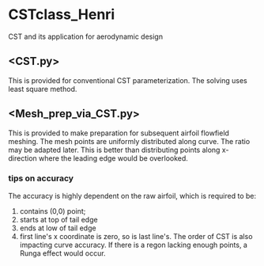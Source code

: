 # CSTclass_Henri
CST and its application for aerodynamic design
## <CST.py> 
This is provided for conventional CST parameterization. The solving uses least square method.
## <Mesh_prep_via_CST.py> 
This is provided to make preparation for subsequent airfoil flowfield meshing. The mesh points are uniformly distributed along curve. The ratio may be adapted later. This is better than distributing points along x-direction where the leading edge would be overlooked. 
### tips on accuracy
The accuracy is highly dependent on the raw airfoil, which is required to be:
 1. contains (0,0) point;
 2. starts at top of tail edge
 3. ends at low of tail edge
 4. first line's x coordinate is zero, so is last line's.
 The order of CST is also impacting curve accuracy. If there is a regon lacking enough points, a Runga effect would occur.
 
 
 
